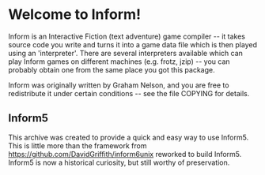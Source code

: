 **Welcome to Inform!**
=======================

Inform is an Interactive Fiction (text adventure) game compiler -- it 
takes source code you write and turns it into a game data file which is 
then played using an 'interpreter'.  There are several interpreters 
available which can play Inform games on different machines (e.g. frotz, 
jzip) -- you can probably obtain one from the same place you got this 
package.

Inform was originally written by Graham Nelson, and you are free to 
redistribute it under certain conditions -- see the file COPYING for 
details.


Inform5
-------

This archive was created to provide a quick and easy way to use Inform5.  
This is little more than the framework from 
https://github.com/DavidGriffith/inform6unix reworked to build Inform5.  
Inform5 is now a historical curiosity, but still worthy of preservation.
